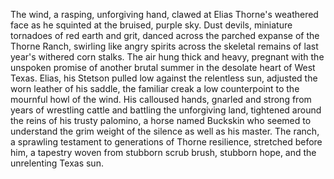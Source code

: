 The wind, a rasping, unforgiving hand, clawed at Elias Thorne's weathered face as he squinted at the bruised, purple sky.  Dust devils, miniature tornadoes of red earth and grit, danced across the parched expanse of the Thorne Ranch, swirling like angry spirits across the skeletal remains of last year's withered corn stalks.  The air hung thick and heavy, pregnant with the unspoken promise of another brutal summer in the desolate heart of West Texas.  Elias, his Stetson pulled low against the relentless sun, adjusted the worn leather of his saddle, the familiar creak a low counterpoint to the mournful howl of the wind.  His calloused hands, gnarled and strong from years of wrestling cattle and battling the unforgiving land, tightened around the reins of his trusty palomino, a horse named Buckskin who seemed to understand the grim weight of the silence as well as his master.  The ranch, a sprawling testament to generations of Thorne resilience, stretched before him, a tapestry woven from stubborn scrub brush, stubborn hope, and the unrelenting Texas sun.
